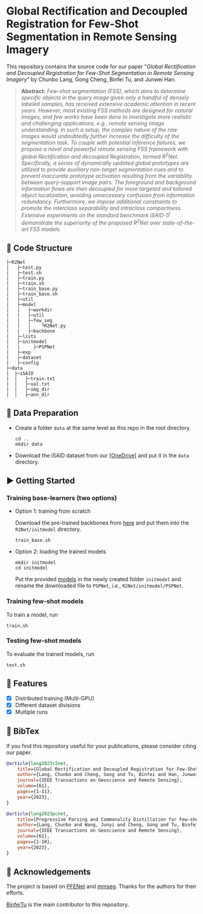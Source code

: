 # Global Rectification and Decoupled Registration for Few-Shot Segmentation in Remote Sensing Imagery

This repository contains the source code for our paper "*Global Rectification and Decoupled Registration for Few-Shot Segmentation in Remote Sensing Imagery*" by Chunbo Lang, Gong Cheng, Binfei Tu, and Junwei Han.

> **Abstract:** *Few-shot segmentation (FSS), which aims to determine specific objects in the query image given only a handful of densely labeled samples, has received extensive academic attention in recent years. However, most existing FSS methods are designed for natural images, and few works have been done to investigate more realistic and challenging applications, *e.g.*, remote sensing image understanding. In such a setup, the complex nature of the raw images would undoubtedly further increase the difficulty of the segmentation task. To couple with potential inference failures, we propose a novel and powerful remote sensing FSS framework with global Rectification and decoupled Registration, termed R<sup>2</sup>Net. Specifically, a series of dynamically updated global prototypes are utilized to provide auxiliary non-target segmentation cues and to prevent inaccurate prototype activation resulting from the variability between query-support image pairs. The foreground and background information flows are then decoupled for more targeted and tailored object localization, avoiding unnecessary confusion from information redundancy. Furthermore, we impose additional constraints to promote the interclass separability and intraclass compactness. Extensive experiments on the standard benchmark iSAID-5<sup>i</sup> demonstrate the superiority of the proposed R<sup>2</sup>Net over state-of-the-art FSS models.*

## 🌳 Code Structure

```
├─R2Net
|   ├─test.py
|   ├─test.sh
|   ├─train.py
|   ├─train.sh
|   ├─train_base.py
|   ├─train_base.sh
|   ├─util
|   ├─model
|   |   ├─workdir
|   |   ├─util
|   |   ├─few_seg
|   |   |    └R2Net.py
|   |   ├─backbone
|   ├─lists
|   ├─initmodel
|   |     ├─PSPNet
|   ├─exp
|   ├─dataset
|   ├─config
├─data
|  ├─iSAID
|  |   ├─train.txt
|  |   ├─val.txt
|  |   ├─img_dir
|  |   ├─ann_dir
```

## 📝 Data Preparation

- Create a folder `data` at the same level as this repo in the root directory.

  ```
  cd ..
  mkdir data
  ```
  
- Download the iSAID dataset from our [[OneDrive]](https://mailnwpueducn-my.sharepoint.com/:u:/g/personal/langchunbo_mail_nwpu_edu_cn/EbOLExyJqaFLquSK2F2oNGMBA3_c7qlttFm_tROxnsR9Cg?e=9el5S2) and put it in the `data` directory.

## ▶️ Getting Started

### Training base-learners (two options)

- Option 1: training from scratch

  Download the pre-trained backbones from [here](https://mailnwpueducn-my.sharepoint.com/:u:/g/personal/langchunbo_mail_nwpu_edu_cn/EflpnBbWaftEum485cNq8v8BdSHiKvXLaX-dBBsbtdnCjg?e=FAxL2e) and put them into the `R2Net/initmodel` directory.
  ```
  train_base.sh
  ```
- Option 2: loading the trained models
  
  ```
  mkdir initmodel
  cd initmodel
  ```
  
  Put the provided [models](https://mailnwpueducn-my.sharepoint.com/:u:/g/personal/langchunbo_mail_nwpu_edu_cn/EXgoKTugPoJFhrJVd2gK8iUBaPXlYePQtOt0xpWS60qoLw?e=66oTYh) in the newly created folder `initmodel` and rename the downloaded file to `PSPNet`, *i.e.*, `R2Net/initmodel/PSPNet`.

### Training few-shot models

To train a model, run

```
train.sh
```

### Testing few-shot models

To evaluate the trained models, run

```
test.sh
```

## 🎉 Features

- [x] Distributed training (Multi-GPU)
- [x] Different dataset divisions
- [x] Multiple runs

## 📖 BibTex
If you find this repository useful for your publications, please consider citing our paper.

```bibtex
@article{lang2023r2net,
	title={Global Rectification and Decoupled Registration for Few-Shot Segmentation in Remote Sensing Imagery},
	author={Lang, Chunbo and Cheng, Gong and Tu, Binfei and Han, Junwei},
	journal={IEEE Transactions on Geoscience and Remote Sensing},
	volume={61},
	pages={1-11},
	year={2023},
}

@article{lang2023pcnet,
	title={Progressive Parsing and Commonality Distillation for Few-shot Remote Sensing Segmentation},
	author={Lang, Chunbo and Wang, Junyi and Cheng, Gong and Tu, Binfei and Han, Junwei},
	journal={IEEE Transactions on Geoscience and Remote Sensing},
	volume={61},
	pages={1-10},
	year={2023},
}
```

## 👏 Acknowledgements
The project is based on [PFENet](https://github.com/dvlab-research/PFENet) and [mmseg](https://github.com/open-mmlab/mmsegmentation). Thanks for the authors for their efforts.

[BinfeiTu](https://github.com/Binfeitu) is the main contributor to this repository.
